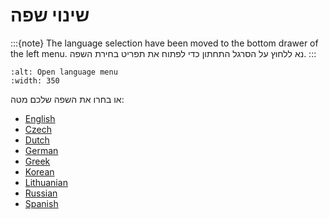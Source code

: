 # שינוי שפה

:::{note}
The language selection have been moved to the bottom drawer of the left menu. נא ללחוץ על הסרגל התחתון כדי לפתוח את תפריט בחירת השפה.
:::

```{image} images/documentation_language_menu.png
:alt: Open language menu
:width: 350
```

או בחרו את השפה שלכם מטה:

- [English](https://androidaps.readthedocs.io/en/latest/)
- [Czech](https://androidaps.readthedocs.io/cs/latest/)
- [Dutch](https://androidaps.readthedocs.io/nl/latest/)
- [German](https://androidaps.readthedocs.io/de/latest/)
- [Greek](https://androidaps.readthedocs.io/el/latest/)
- [Korean](https://androidaps.readthedocs.io/ko/latest/)
- [Lithuanian](https://androidaps.readthedocs.io/lt/latest/)
- [Russian](https://androidaps.readthedocs.io/ru/latest/)
- [Spanish](https://androidaps.readthedocs.io/es/latest/)
